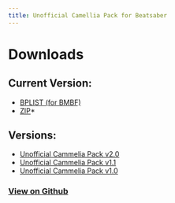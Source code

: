 ```yaml
---
title: Unofficial Camellia Pack for Beatsaber
---
```


# Downloads

## Current Version:

- <a
  href="files/Unofficial Camellia Pack.bplist" 
  download="Unofficial Camellia Pack.bplist">BPLIST (for BMBF)</a>
- <a
  href="https://github.com/Surferlul/Unofficial-Camellia-Pack/archive/levels.zip"
  download="Unofficial Cammelia Pack.zip">ZIP</a>\*

## Versions:

- <a 
    href="files/Unofficial Camellia Pack v2.0.bplist" 
    download>Unofficial Cammelia Pack v2.0</a>
- <a 
    href="files/Unofficial Camellia Pack v1.1.bplist" 
    download>Unofficial Cammelia Pack v1.1</a>
- <a 
    href="files/Unofficial Camellia Pack v1.0.bplist" 
    download>Unofficial Cammelia Pack v1.0</a>

### [View on Github](https://github.com/Surferlul/Unofficial-Camellia-Pack)

